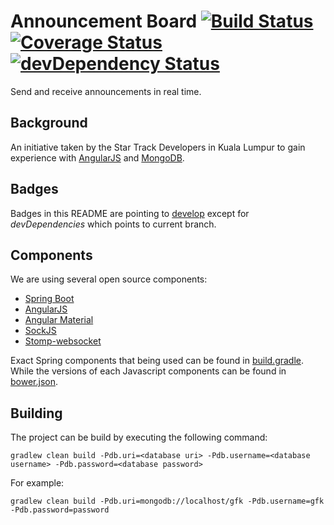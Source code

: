 # Announcement Board [![Build Status](https://travis-ci.org/StarTrackDevKL/announcement-board.svg?branch=develop)](https://travis-ci.org/StarTrackDevKL/announcement-board) [![Coverage Status](https://coveralls.io/repos/StarTrackDevKL/announcement-board/badge.svg?branch=develop)](https://coveralls.io/r/StarTrackDevKL/announcement-board?branch=develop) [![devDependency Status](https://david-dm.org/StarTrackDevKL/announcement-board/dev-status.svg?style=flat)](https://david-dm.org/StarTrackDevKL/announcement-board#info=devDependencies)
Send and receive announcements in real time. 

## Background
An initiative taken by the Star Track Developers in Kuala Lumpur to gain experience with [AngularJS](https://angularjs.org/) and [MongoDB](http://www.mongodb.org/).

## Badges
Badges in this README are pointing to [develop](https://github.com/StarTrackDevKL/announcement-board/tree/develop) except for *devDependencies* which points to current branch.

## Components
We are using several open source components:

- [Spring Boot](http://projects.spring.io/spring-boot/)
- [AngularJS](https://angularjs.org/)
- [Angular Material](https://material.angularjs.org/)
- [SockJS](https://github.com/sockjs/sockjs-client)
- [Stomp-websocket](https://github.com/jmesnil/stomp-websocket)

Exact Spring components that being used can be found in [build.gradle](./build.gradle). While the versions of each Javascript components can be found in [bower.json](./bower.json).

## Building
The project can be build by executing the following command:

```
gradlew clean build -Pdb.uri=<database uri> -Pdb.username=<database username> -Pdb.password=<database password>
```

For example:

```
gradlew clean build -Pdb.uri=mongodb://localhost/gfk -Pdb.username=gfk -Pdb.password=password
```